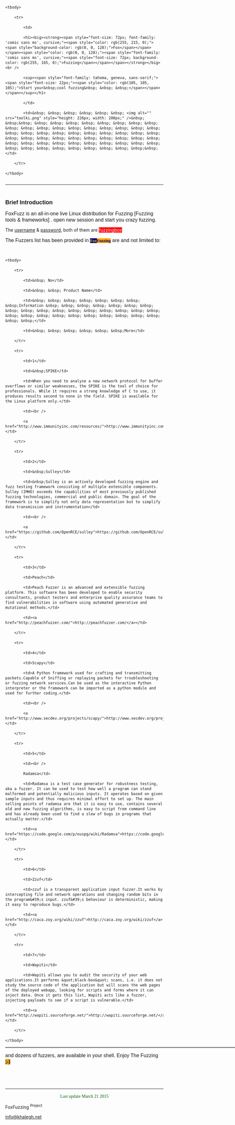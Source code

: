 
<html>



<body>

<table border="0" cellpadding="1" cellspacing="1" style="width: 1200px;">

	<tbody>

		<tr>

			<td>

			<h1><big><strong><span style="font-size: 72px; font-family: 'comic sans ms', cursive;"><span style="color: rgb(255, 215, 0);"><span style="background-color: rgb(0, 0, 128);">Fox</span></span></span><span style="color: rgb(0, 0, 128);"><span style="font-family: 'comic sans ms', cursive;"><span style="font-size: 72px; background-color: rgb(255, 165, 0);">Fuzzing</span></span></span></strong></big><br />

			<sup><span style="font-family: tahoma, geneva, sans-serif;"><span style="font-size: 22px;"><span style="color: rgb(105, 105, 105);">Start your&nbsp;cool fuzzing&nbsp; &nbsp; &nbsp;</span></span></span></sup></h1>

			</td>

			<td>&nbsp; &nbsp; &nbsp; &nbsp; &nbsp; &nbsp; <img alt="" src="toolki.png" style="height: 226px; width: 200px;" />&nbsp; &nbsp;&nbsp; &nbsp; &nbsp; &nbsp; &nbsp; &nbsp; &nbsp; &nbsp; &nbsp; &nbsp; &nbsp; &nbsp; &nbsp; &nbsp; &nbsp; &nbsp; &nbsp; &nbsp; &nbsp; &nbsp; &nbsp; &nbsp; &nbsp; &nbsp; &nbsp; &nbsp; &nbsp; &nbsp; &nbsp; &nbsp; &nbsp; &nbsp; &nbsp; &nbsp; &nbsp; &nbsp; &nbsp; &nbsp; &nbsp; &nbsp; &nbsp; &nbsp; &nbsp; &nbsp; &nbsp; &nbsp; &nbsp; &nbsp; &nbsp; &nbsp; &nbsp; &nbsp; &nbsp; &nbsp; &nbsp; &nbsp; &nbsp; &nbsp;&nbsp;</td>

		</tr>

	</tbody>

</table>



<hr />



<p><br />

<span style="font-size:18px;"><span style="font-family:tahoma,geneva,sans-serif;"><strong>Brief Introduction</strong></span></span></p>



<p><span style="font-size:16px;"><span style="font-family:tahoma,geneva,sans-serif;">FoxFuzz is an all-in-one live Linux distribution for Fuzzing [Fuzzing tools &amp; frameworks]&nbsp;. open new session and start you crazy fuzzing.<br />

The <u>username</u> &amp; <u>password</u>, both of them are <span style="color:#FFF0F5;"><span style="background-color:#FF0000;">fuzzingbox</span></span></span></span></p>



<p><span style="font-size:16px;"><span style="font-family:tahoma,geneva,sans-serif;">The Fuzzers list has been provided in </span><span style="font-size:11px;"><big><strong><span style="font-family: 'comic sans ms', cursive;"><span style="color: rgb(255, 215, 0);"><span style="background-color: rgb(0, 0, 128);">Fox</span></span></span><span style="color: rgb(0, 0, 128);"><span style="font-family: 'comic sans ms', cursive;"><span style="background-color: rgb(255, 165, 0);">Fuzzing</span></span></span></strong></big></span></span><span style="font-family: tahoma, geneva, sans-serif; font-size: 16px;">&nbsp;are and not limited to:</span><br />

&nbsp;</p>



<table border="1" cellpadding="1" cellspacing="1" style="width: 900px;">

	<tbody>

		<tr>

			<td>&nbsp; No</td>

			<td>&nbsp; &nbsp; Product Name</td>

			<td>&nbsp; &nbsp; &nbsp; &nbsp; &nbsp; &nbsp; &nbsp; &nbsp;Information &nbsp; &nbsp; &nbsp; &nbsp; &nbsp; &nbsp; &nbsp; &nbsp; &nbsp; &nbsp; &nbsp; &nbsp; &nbsp; &nbsp; &nbsp; &nbsp; &nbsp; &nbsp; &nbsp; &nbsp; &nbsp; &nbsp; &nbsp; &nbsp; &nbsp; &nbsp; &nbsp; &nbsp; &nbsp;</td>

			<td>&nbsp; &nbsp; &nbsp; &nbsp; &nbsp; &nbsp;More</td>

		</tr>

		<tr>

			<td>1</td>

			<td>&nbsp;SPIKE</td>

			<td>When you need to analyse a new network protocol for buffer overflows or similar weaknesses, the SPIKE is the tool of choice for professionals. While it requires a strong knowledge of C to use, it produces results second to none in the field. SPIKE is available for the Linux platform only.</td>

			<td><br />

			<a href="http://www.immunityinc.com/resources/">http://www.immunityinc.com/resources/</a></td>

		</tr>

		<tr>

			<td>2</td>

			<td>&nbsp;Sulley</td>

			<td>&nbsp;Sulley is an actively developed fuzzing engine and fuzz testing framework consisting of multiple extensible components. Sulley (IMHO) exceeds the capabilities of most previously published fuzzing technologies, commercial and public domain. The goal of the framework is to simplify not only data representation but to simplify data transmission and instrumentation</td>

			<td><br />

			<a href="https://github.com/OpenRCE/sulley">https://github.com/OpenRCE/sulley</a></td>

		</tr>

		<tr>

			<td>3</td>

			<td>Peach</td>

			<td>Peach Fuzzer is an advanced and extensible fuzzing platform. This software has been developed to enable security consultants, product testers and enterprise quality assurance teams to find vulnerabilities in software using automated generative and mutational methods.</td>

			<td><a href="http://peachfuzzer.com/">http://peachfuzzer.com/</a></td>

		</tr>

		<tr>

			<td>4</td>

			<td>Scapy</td>

			<td>A Python framework used for crafting and transmitting packets.Capable of Sniffing or replaying packets for troubleshooting or fuzzing network services.Can be used as the interactive Python interpreter or the framework can be imported as a python module and used for further coding.</td>

			<td><br />

			<a href="http://www.secdev.org/projects/scapy/">http://www.secdev.org/projects/scapy/</a></td>

		</tr>

		<tr>

			<td>5</td>

			<td><br />

			Radamsa</td>

			<td>Radamsa is a test case generator for robustness testing, aka a fuzzer. It can be used to test how well a program can stand malformed and potentially malicious inputs. It operates based on given sample inputs and thus requires minimal effort to set up. The main selling points of radamsa are that it is easy to use, contains several old and new fuzzing algorithms, is easy to script from command line and has already been used to find a slew of bugs in programs that actually matter.</td>

			<td><a href="https://code.google.com/p/ouspg/wiki/Radamsa">https://code.google.com/p/ouspg/wiki/Radamsa</a></td>

		</tr>

		<tr>

			<td>6</td>

			<td>Zzuf</td>

			<td>zzuf is a transparent application input fuzzer.It works by intercepting file and network operations and changing random bits in the program&#39;s input. zzuf&#39;s behaviour is deterministic, making it easy to reproduce bugs.</td>

			<td><a href="http://caca.zoy.org/wiki/zzuf">http://caca.zoy.org/wiki/zzuf</a></td>

		</tr>

		<tr>

			<td>7</td>

			<td>Wapiti</td>

			<td>Wapiti allows you to audit the security of your web applications.It performs &quot;black-box&quot; scans, i.e. it does not study the source code of the application but will scans the web pages of the deployed webapp, looking for scripts and forms where it can inject data. Once it gets this list, Wapiti acts like a fuzzer, injecting payloads to see if a script is vulnerable.</td>

			<td><a href="http://wapiti.sourceforge.net/">http://wapiti.sourceforge.net/</a></td>

		</tr>

	</tbody>

</table>



<p><span style="font-size:16px;"><span style="font-family:tahoma,geneva,sans-serif;">and dozens of fuzzers, are available in your shell. Enjoy The Fuzzing <strong><span style="background-color:#DAA520;">;-)</span></strong></span></span></p>



<p style="text-align: center;">&nbsp;</p>



<p style="text-align: center;">&nbsp;</p>



<hr />

<p style="text-align: center;"><span style="font-family:comic sans ms,cursive;"><span style="color:#006400;">Last update March 21 2015<br />

FoxFuzzing <sup>Project<br />

info@khalegh.net</sup></span></span></p>

</body>

</html>
